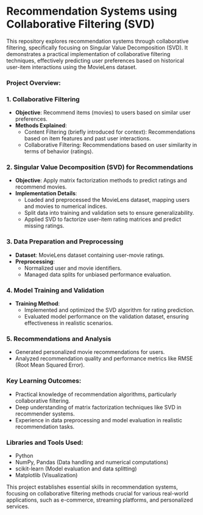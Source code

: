 
# Recommendation Systems using Collaborative Filtering (SVD)

This repository explores recommendation systems through collaborative filtering, specifically focusing on Singular Value Decomposition (SVD). It demonstrates a practical implementation of collaborative filtering techniques, effectively predicting user preferences based on historical user-item interactions using the MovieLens dataset.

### Project Overview:

### **1. Collaborative Filtering**
- **Objective**: Recommend items (movies) to users based on similar user preferences.
- **Methods Explained**:
  - Content Filtering (briefly introduced for context): Recommendations based on item features and past user interactions.
  - Collaborative Filtering: Recommendations based on user similarity in terms of behavior (ratings).

### **2. Singular Value Decomposition (SVD) for Recommendations**
- **Objective**: Apply matrix factorization methods to predict ratings and recommend movies.
- **Implementation Details**:
  - Loaded and preprocessed the MovieLens dataset, mapping users and movies to numerical indices.
  - Split data into training and validation sets to ensure generalizability.
  - Applied SVD to factorize user-item rating matrices and predict missing ratings.

### **3. Data Preparation and Preprocessing**
- **Dataset**: MovieLens dataset containing user-movie ratings.
- **Preprocessing**:
  - Normalized user and movie identifiers.
  - Managed data splits for unbiased performance evaluation.

### **4. Model Training and Validation**
- **Training Method**:
  - Implemented and optimized the SVD algorithm for rating prediction.
  - Evaluated model performance on the validation dataset, ensuring effectiveness in realistic scenarios.

### **5. Recommendations and Analysis**
- Generated personalized movie recommendations for users.
- Analyzed recommendation quality and performance metrics like RMSE (Root Mean Squared Error).

### Key Learning Outcomes:
- Practical knowledge of recommendation algorithms, particularly collaborative filtering.
- Deep understanding of matrix factorization techniques like SVD in recommender systems.
- Experience in data preprocessing and model evaluation in realistic recommendation tasks.

### Libraries and Tools Used:
- Python
- NumPy, Pandas (Data handling and numerical computations)
- scikit-learn (Model evaluation and data splitting)
- Matplotlib (Visualization)

This project establishes essential skills in recommendation systems, focusing on collaborative filtering methods crucial for various real-world applications, such as e-commerce, streaming platforms, and personalized services.
